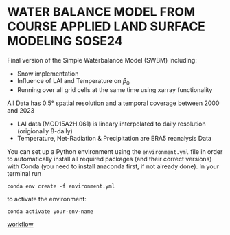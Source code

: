 # WATER BALANCE MODEL FROM COURSE APPLIED LAND SURFACE MODELING SOSE24

Final version of the Simple Waterbalance Model (SWBM) including:

* Snow implementation
* Influence of LAI and Temperature on $\beta_0$
* Running over all grid cells at the same time using xarray functionality

All Data has 0.5° spatial resolution and a temporal coverage between 2000 and 2023

* LAI data (MOD15A2H.061) is lineary interpolated to daily resolution (origionally 8-daily)
* Temperature, Net-Radiation & Precipitation are ERA5 reanalysis Data

You can set up a Python environment using the `environment.yml` file in order to automatically install all required packages (and their correct versions) with Conda (you need to install anaconda first, if not already done). In your terminal run

```
conda env create -f environment.yml
```

to activate the environment:

```
conda activate your-env-name
```

[workflow](workflow.jpeg)
